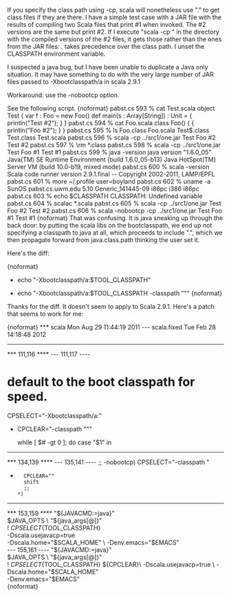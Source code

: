 If you specify the class path using -cp, scala
will nonetheless use "." to get class files if they are there.
I have a simple test case with a JAR file with the results of compiling
two Scala files that print #1 when invoked.  The #2 versions are the
same but print #2.  If I execute "scala -cp <JARFILE>" in the directory
with the compiled versions of the #2 files, it gets those rather than the
ones from the JAR files: . takes precedence over the class path.
I unset the CLASSPATH environment variable.

I suspected a java bug, but I have been unable to duplicate a Java only
situation.  It may have something to do with the very large number of
JAR files passed to -Xbootclasspath/a in scala 2.9.1

Workaround: use the -nobootcp option.

See the following script.
{noformat}
pabst.cs 593 % cat Test.scala
object Test {
   var f : Foo = new Foo()
   def main(s : Array[String]) : Unit = { println("Test #2"); }
}
pabst.cs 594 % cat Foo.scala
class Foo() {
  { println("Foo #2"); }
}
pabst.cs 595 % ls
Foo.class    Foo.scala    Test$.class  Test.class   Test.scala
pabst.cs 596 % scala -cp ../src1/one.jar Test
Foo #2
Test #2
pabst.cs 597 % \rm *.class
pabst.cs 598 % scala -cp ../src1/one.jar Test
Foo #1
Test #1
pabst.cs 599 % java -version
java version "1.6.0_05"
Java(TM) SE Runtime Environment (build 1.6.0_05-b13)
Java HotSpot(TM) Server VM (build 10.0-b19, mixed mode)
pabst.cs 600 % scala -version
Scala code runner version 2.9.1.final -- Copyright 2002-2011, LAMP/EPFL
pabst.cs 601 % more ~/.profile
user=boyland
pabst.cs 602 % uname -a
SunOS pabst.cs.uwm.edu 5.10 Generic_141445-09 i86pc i386 i86pc
pabst.cs 603 % echo $CLASSPATH
CLASSPATH: Undefined variable
pabst.cs 604 % scalac *.scala
pabst.cs 605 % scala -cp ../src1/one.jar Test
Foo #2
Test #2
pabst.cs 606 % scala -nobootcp -cp ../src1/one.jar Test
Foo #1
Test #1
{noformat}
That was confusing.  It is java sneaking up through the back door: by putting the scala libs on the bootclasspath, we end up not specifying a classpath to java at all, which proceeds to include ".", which we then propagate forward from java.class.path thinking the user set it.

Here's the diff:

{noformat}
-    echo "-Xbootclasspath/a:$TOOL_CLASSPATH"
+    echo "-Xbootclasspath/a:$TOOL_CLASSPATH -classpath \"\""
{noformat}

Thanks for the diff.  It doesn't seem to apply to Scala 2.9.1.  Here's a patch that seems to work for me:

{noformat}
*** scala       Mon Aug 29 11:44:19 2011
--- scala.fixed Tue Feb 28 14:18:48 2012
***************
*** 111,116 ****
--- 111,117 ----

  # default to the boot classpath for speed.
  CPSELECT="-Xbootclasspath/a:"
+ CPCLEAR="-classpath \"\""

  while [ $# -gt 0 ]; do
    case "$1" in
***************
*** 134,139 ****
--- 135,141 ----
        ;;
      -nobootcp)
        CPSELECT="-classpath "
+       CPCLEAR=""
        shift
        ;;
      *)
***************
*** 153,159 ****
  "${JAVACMD:=java}" \
    $JAVA_OPTS \
    "${java_args[@]}" \
!   ${CPSELECT}${TOOL_CLASSPATH} \
    -Dscala.usejavacp=true \
    -Dscala.home="$SCALA_HOME" \
    -Denv.emacs="$EMACS" \
--- 155,161 ----
  "${JAVACMD:=java}" \
    $JAVA_OPTS \
    "${java_args[@]}" \
!   ${CPSELECT}${TOOL_CLASSPATH} ${CPCLEAR}\
    -Dscala.usejavacp=true \
    -Dscala.home="$SCALA_HOME" \
    -Denv.emacs="$EMACS" \
{noformat}
